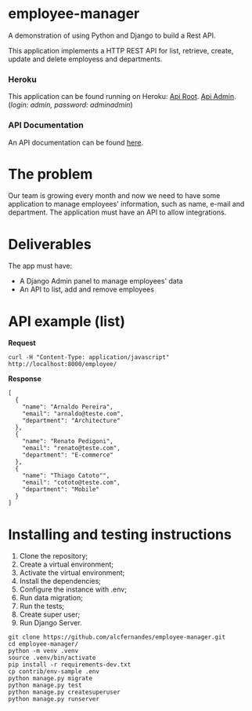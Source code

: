 # employee-manager
A demonstration of using Python and Django to build a Rest API.

This application implements a HTTP REST API for list, retrieve, create, update and delete employess and departments.

### Heroku
This application can be found running on Heroku: [Api Root](https://llab-employee-dev.herokuapp.com/api/). [Api Admin](https://llab-employee-dev.herokuapp.com/admin/). (*login: admin, password: adminadmin*)

### API Documentation
An API documentation can be found [here](https://documenter.getpostman.com/view/3590276/SVfMSq5c).


# The problem
Our team is growing every month and now we need to have some application to manage employees' information, such as name, e-mail and department. The application must have an API to allow integrations.

# Deliverables
The app must have:
- A Django Admin panel to manage employees' data
- An API to list, add and remove employees

# API example (list)
**Request**

`curl -H "Content-Type: application/javascript" http://localhost:8000/employee/`

**Response**

```
[
  {
    "name": "Arnaldo Pereira",
    "email": "arnaldo@teste.com",
    "department": "Architecture"
  },
  {
    "name": "Renato Pedigoni",
    "email": "renato@teste.com",
    "department": "E-commerce"
  },
  {
    "name": "Thiago Catoto"",
    "email": "cototo@teste.com",
    "department": "Mobile"
  }
]
```
# Installing and testing instructions
1. Clone the repository;  
2. Create a virtual environment;
3. Activate the virtual environment;
4. Install the dependencies;
5. Configure the instance with .env;
6. Run data migration;
7. Run the tests;
8. Create super user;
9. Run Django Server.

```console
git clone https://github.com/alcfernandes/employee-manager.git
cd employee-manager/
python -m venv .venv
source .venv/bin/activate
pip install -r requirements-dev.txt
cp contrib/env-sample .env
python manage.py migrate
python manage.py test
python manage.py createsuperuser
python manage.py runserver
```
